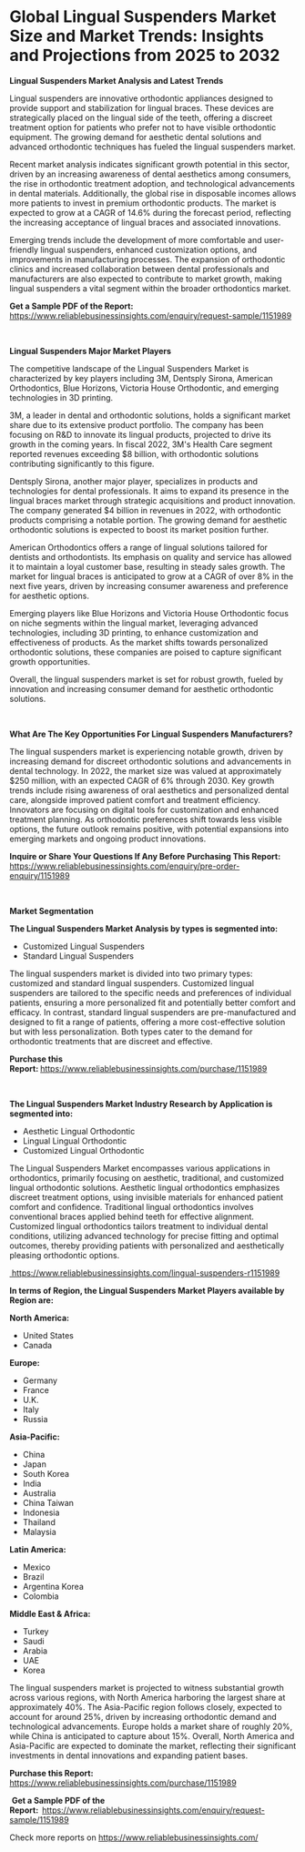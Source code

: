 <p><h1>Global Lingual Suspenders Market Size and Market Trends: Insights and Projections from 2025 to 2032</h1></p><p><strong>Lingual Suspenders Market Analysis and Latest Trends</strong></p>
<p><p>Lingual suspenders are innovative orthodontic appliances designed to provide support and stabilization for lingual braces. These devices are strategically placed on the lingual side of the teeth, offering a discreet treatment option for patients who prefer not to have visible orthodontic equipment. The growing demand for aesthetic dental solutions and advanced orthodontic techniques has fueled the lingual suspenders market.</p><p>Recent market analysis indicates significant growth potential in this sector, driven by an increasing awareness of dental aesthetics among consumers, the rise in orthodontic treatment adoption, and technological advancements in dental materials. Additionally, the global rise in disposable incomes allows more patients to invest in premium orthodontic products. The market is expected to grow at a CAGR of 14.6% during the forecast period, reflecting the increasing acceptance of lingual braces and associated innovations. </p><p>Emerging trends include the development of more comfortable and user-friendly lingual suspenders, enhanced customization options, and improvements in manufacturing processes. The expansion of orthodontic clinics and increased collaboration between dental professionals and manufacturers are also expected to contribute to market growth, making lingual suspenders a vital segment within the broader orthodontics market.</p></p>
<p><strong>Get a Sample PDF of the Report:&nbsp;</strong> <a href="https://www.reliablebusinessinsights.com/enquiry/request-sample/1151989?utm_campaign=3087&utm_medium=2&utm_source=Github&utm_content=ia&utm_term=05032025&utm_id=lingual-suspenders">https://www.reliablebusinessinsights.com/enquiry/request-sample/1151989</a></p>
<p>&nbsp;</p>
<p><strong>Lingual Suspenders Major Market Players</strong></p>
<p><p>The competitive landscape of the Lingual Suspenders Market is characterized by key players including 3M, Dentsply Sirona, American Orthodontics, Blue Horizons, Victoria House Orthodontic, and emerging technologies in 3D printing. </p><p>3M, a leader in dental and orthodontic solutions, holds a significant market share due to its extensive product portfolio. The company has been focusing on R&D to innovate its lingual products, projected to drive its growth in the coming years. In fiscal 2022, 3M's Health Care segment reported revenues exceeding $8 billion, with orthodontic solutions contributing significantly to this figure.</p><p>Dentsply Sirona, another major player, specializes in products and technologies for dental professionals. It aims to expand its presence in the lingual braces market through strategic acquisitions and product innovation. The company generated $4 billion in revenues in 2022, with orthodontic products comprising a notable portion. The growing demand for aesthetic orthodontic solutions is expected to boost its market position further.</p><p>American Orthodontics offers a range of lingual solutions tailored for dentists and orthodontists. Its emphasis on quality and service has allowed it to maintain a loyal customer base, resulting in steady sales growth. The market for lingual braces is anticipated to grow at a CAGR of over 8% in the next five years, driven by increasing consumer awareness and preference for aesthetic options.</p><p>Emerging players like Blue Horizons and Victoria House Orthodontic focus on niche segments within the lingual market, leveraging advanced technologies, including 3D printing, to enhance customization and effectiveness of products. As the market shifts towards personalized orthodontic solutions, these companies are poised to capture significant growth opportunities.</p><p>Overall, the lingual suspenders market is set for robust growth, fueled by innovation and increasing consumer demand for aesthetic orthodontic solutions.</p></p>
<p>&nbsp;</p>
<p><strong>What Are The Key Opportunities For Lingual Suspenders Manufacturers?</strong></p>
<p><p>The lingual suspenders market is experiencing notable growth, driven by increasing demand for discreet orthodontic solutions and advancements in dental technology. In 2022, the market size was valued at approximately $250 million, with an expected CAGR of 6% through 2030. Key growth trends include rising awareness of oral aesthetics and personalized dental care, alongside improved patient comfort and treatment efficiency. Innovators are focusing on digital tools for customization and enhanced treatment planning. As orthodontic preferences shift towards less visible options, the future outlook remains positive, with potential expansions into emerging markets and ongoing product innovations.</p></p>
<p><strong>Inquire or Share Your Questions If Any Before Purchasing This Report:</strong> <a href="https://www.reliablebusinessinsights.com/enquiry/pre-order-enquiry/1151989?utm_campaign=3087&utm_medium=2&utm_source=Github&utm_content=ia&utm_term=05032025&utm_id=lingual-suspenders">https://www.reliablebusinessinsights.com/enquiry/pre-order-enquiry/1151989</a></p>
<p>&nbsp;</p>
<p><strong>Market Segmentation</strong></p>
<p><strong>The Lingual Suspenders Market Analysis by types is segmented into:</strong></p>
<p><ul><li>Customized Lingual Suspenders</li><li>Standard Lingual Suspenders</li></ul></p>
<p><p>The lingual suspenders market is divided into two primary types: customized and standard lingual suspenders. Customized lingual suspenders are tailored to the specific needs and preferences of individual patients, ensuring a more personalized fit and potentially better comfort and efficacy. In contrast, standard lingual suspenders are pre-manufactured and designed to fit a range of patients, offering a more cost-effective solution but with less personalization. Both types cater to the demand for orthodontic treatments that are discreet and effective.</p></p>
<p><strong>Purchase this Report:&nbsp;</strong><a href="https://www.reliablebusinessinsights.com/purchase/1151989?utm_campaign=3087&utm_medium=2&utm_source=Github&utm_content=ia&utm_term=05032025&utm_id=lingual-suspenders">https://www.reliablebusinessinsights.com/purchase/1151989</a></p>
<p>&nbsp;</p>
<p><strong>The Lingual Suspenders Market Industry Research by Application is segmented into:</strong></p>
<p><ul><li>Aesthetic Lingual Orthodontic</li><li>Lingual Lingual Orthodontic</li><li>Customized Lingual Orthodontic</li></ul></p>
<p><p>The Lingual Suspenders Market encompasses various applications in orthodontics, primarily focusing on aesthetic, traditional, and customized lingual orthodontic solutions. Aesthetic lingual orthodontics emphasizes discreet treatment options, using invisible materials for enhanced patient comfort and confidence. Traditional lingual orthodontics involves conventional braces applied behind teeth for effective alignment. Customized lingual orthodontics tailors treatment to individual dental conditions, utilizing advanced technology for precise fitting and optimal outcomes, thereby providing patients with personalized and aesthetically pleasing orthodontic options.</p></p>
<p><a href="https://www.reliablebusinessinsights.com/lingual-suspenders-r1151989?utm_campaign=3087&utm_medium=2&utm_source=Github&utm_content=ia&utm_term=05032025&utm_id=lingual-suspenders">&nbsp;https://www.reliablebusinessinsights.com/lingual-suspenders-r1151989</a></p>
<p><strong>In terms of Region, the Lingual Suspenders Market Players available by Region are:</strong></p>
<p>
    <p> <strong> North America: </strong>
        <ul>
            <li>United States</li>
            <li>Canada</li>
        </ul>
        </p> 
    <p> <strong> Europe: </strong>
        <ul>
            <li>Germany</li>
            <li>France</li>
            <li>U.K.</li>
            <li>Italy</li>
            <li>Russia</li>
        </ul>
        </p> 
    <p> <strong> Asia-Pacific: </strong>
        <ul>
            <li>China</li>
            <li>Japan</li>
            <li>South Korea</li>
            <li>India</li>
            <li>Australia</li>
            <li>China Taiwan</li>
            <li>Indonesia</li>
            <li>Thailand</li>
            <li>Malaysia</li>
        </ul>
        </p> 
    <p> <strong> Latin America: </strong>
        <ul>
            <li>Mexico</li>
            <li>Brazil</li>
            <li>Argentina Korea</li>
            <li>Colombia</li>
        </ul>
        </p> 
    <p> <strong> Middle East & Africa: </strong>
        <ul>
            <li>Turkey</li>
            <li>Saudi</li>
            <li>Arabia</li>
            <li>UAE</li>
            <li>Korea</li>
        </ul>
    </p>
    </p>
<p><p>The lingual suspenders market is projected to witness substantial growth across various regions, with North America harboring the largest share at approximately 40%. The Asia-Pacific region follows closely, expected to account for around 25%, driven by increasing orthodontic demand and technological advancements. Europe holds a market share of roughly 20%, while China is anticipated to capture about 15%. Overall, North America and Asia-Pacific are expected to dominate the market, reflecting their significant investments in dental innovations and expanding patient bases.</p></p>
<p><strong>Purchase this Report: </strong><a href="https://www.reliablebusinessinsights.com/purchase/1151989?utm_campaign=3087&utm_medium=2&utm_source=Github&utm_content=ia&utm_term=05032025&utm_id=lingual-suspenders">https://www.reliablebusinessinsights.com/purchase/1151989</a></p>
<p>&nbsp;<strong>Get a Sample PDF of the Report:&nbsp;&nbsp;</strong><a href="https://www.reliablebusinessinsights.com/enquiry/request-sample/1151989?utm_campaign=3087&utm_medium=2&utm_source=Github&utm_content=ia&utm_term=05032025&utm_id=lingual-suspenders">https://www.reliablebusinessinsights.com/enquiry/request-sample/1151989</a></p>
<p><strong></strong></p>
<p>Check more reports on <a href="https://www.reliablebusinessinsights.com/?utm_campaign=3087&utm_medium=2&utm_source=Github&utm_content=ia&utm_term=05032025&utm_id=lingual-suspenders">https://www.reliablebusinessinsights.com/</a></p>